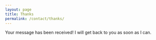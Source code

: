 ```yaml
---
layout: page
title: Thanks
permalink: /contact/thanks/
---
```


Your message has been received! I will get back to you as soon as I can.